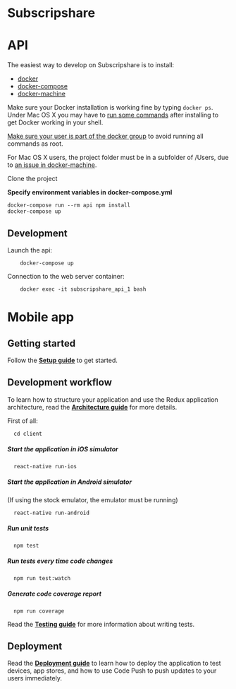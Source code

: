# Subscripshare
# API

The easiest way to develop on Subscripshare is to install:
- [docker](https://docs.docker.com/engine/installation/)
- [docker-compose](https://docs.docker.com/compose/install/)
- [docker-machine](https://docs.docker.com/machine/install-machine/)

Make sure your Docker installation is working fine by typing `docker ps`. Under Mac OS X you may have to [run some commands](https://docs.docker.com/engine/installation/mac/) after installing to get Docker working in your shell.

[Make sure your user is part of the docker group](http://askubuntu.com/questions/477551/how-can-i-use-docker-without-sudo)
to avoid running all commands as root.

For Mac OS X users, the project folder must be in a subfolder of /Users, due to [an issue in docker-machine](https://github.com/docker/machine/issues/13).

Clone the project

**Specify environment variables in docker-compose.yml**

```
docker-compose run --rm api npm install
docker-compose up
```

## Development

Launch the api:
```
    docker-compose up
```

Connection to the web server container:

```
    docker exec -it subscripshare_api_1 bash
```


# Mobile app

## Getting started

Follow the **[Setup guide](docs/SETUP.md)** to get started.

## Development workflow

To learn how to structure your application and use the Redux application architecture, read the **[Architecture guide](docs/ARCHITECTURE.md)** for more details.

First of all:
```
  cd client
```
##### Start the application in iOS simulator
```
  react-native run-ios
```

##### Start the application in Android simulator
(If using the stock emulator, the emulator must be running)
```
  react-native run-android
```

##### Run unit tests
```
  npm test
```

##### Run tests every time code changes
```
  npm run test:watch
```

##### Generate code coverage report
```
  npm run coverage
```

Read the **[Testing guide](docs/TESTING.md)** for more information about writing tests.

## Deployment

Read the **[Deployment guide](docs/DEPLOYMENT.md)** to learn how to deploy the application to test devices, app stores, and how to use Code Push to push updates to your users immediately.
